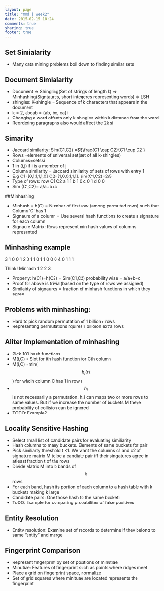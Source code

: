 ```yaml
---
layout: page
title: "mmd | week2"
date: 2015-02-15 18:24
comments: true
sharing: true
footer: true
---
```


## Set Simialarity
- Many data mining problems boil down to finding similar sets

## Document Simialarity
- Document => Shingling(Set of strings of length k) => Minhashing(Signtaures, short integeres representing words) => LSH
- shingles: K-shingle = Sequence of k characters that appears in the document
- k = 2, abcab = {ab, bc, ca}i
- Changing a word affects only k shingles within k distance from the word
- Reordering paragraphs also would affect the 2k si


## Simarilty
- Jaccard similarity: Sim(C1,C2) =$$\frac{C1 \cap C2}{C1 \cup C2 }
- Rows =elements of universal set(set of all k-shingles)
- Columns=setssi
- 1 in (i,j) if i is a member of j
- Column similarity = Jaccard similarity of sets of rows with entry 1
- E.g C1=[0,1,1,1,1,0] C2=[1,0,0,1,1,1]. sim(C1,C2)=2/5
- Type of rows:
    row C1 C2
    a 1 1
    b 1 0
    c 0 1
    d 0 0
- Sim (C1,C2)= a/a+b+c

##Minhashing

- Minhash = h(C) = Number of first row (among permuted rows) such that Column ‘C’ has 1
- Signaure of a column = Use several hash functions to create a signature for each column
- Signaure Matrix: Rows represent min hash values of columns represented 

## Minhashing example
3 1 0 0 1
2 0 1 1 0
1 1 0 0 0
4 0 1 1 1

Think!
Minhash 1 2 2 3

- Property: h(C1)=h(C2) = Sim(C1,C2) probability wise = a/a+b+c
- Proof for above is trivial(based on the type of rows we assigned)
- Similairty of signaures = fraction of minhash functions in which they agree

## Problems with minhashing:
- Hard to pick random permutation of 1 billion+ rows
- Representing permutations rquires 1 billoion extra rows

## Aliter Implementation of minhashing
- Pick 100 hash functions
- M(i,C) = Slot for ith hash function for Cth column
- M(i,C) =min($$h_i(r)$$) for whcih column C has 1 in row r
- $$h_i$$ is not necessarily a permutation. h_i can maps two or more rows
to same values. But if we increase the number of buckets M
theye probability of collision can be ignored
- TODO: Example?


## Locality Sensitive Hashing
- Select small list of candidate pairs for evaluating similiarity
- Hash columns to many buckets. Elements of same buckets for pair
- Pick similiarty threshold t <1. We want the columns c1 and c2 of signature matrix
M to be a candiate pair iff their singatures agree in atleast fraction t of the rows
- Divide Matrix M into b bands of $$k$$ rows
- For each band, hash its portion of each column to  a hash table with k buckets making k large
- Candidate pairs: One those hash to the  same bucketi
- ToDO: Example for comparing probabilites of false positives

## Entity Resolution
- Entity resolution: Examine set of records to determine if they belong to
same “entity” and merge

## Fingerprint Comparison
- Represent fingerprint by set of positions of minutiae
- Minutiae: Features of fingerprint such as points where ridges meet
- Place a grid on fingerprint space, normalize 
- Set of grid squares where minituae are located represents the fingerprint
